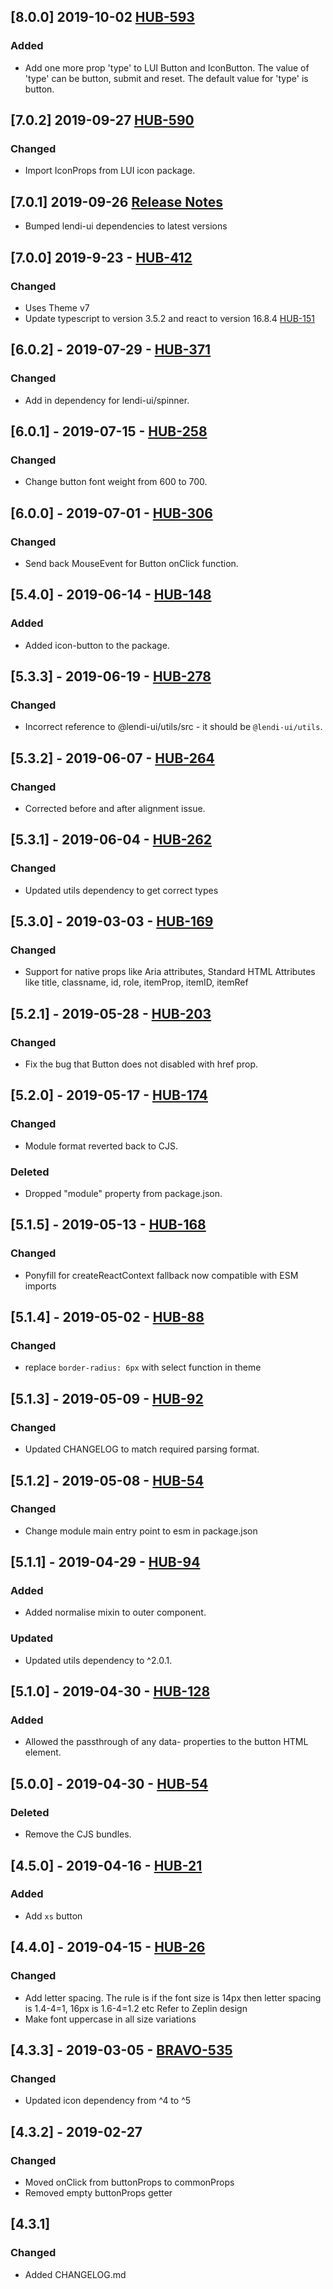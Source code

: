 ## [8.0.0] 2019-10-02 [HUB-593](https://creditandfinance.atlassian.net/browse/HUB-593)
### Added
- Add one more prop 'type' to LUI Button and IconButton. The value of 'type' can be button, submit and reset. The default value for 'type' is button.

## [7.0.2] 2019-09-27 [HUB-590](https://creditandfinance.atlassian.net/browse/HUB-590)
### Changed
- Import IconProps from LUI icon package. 

## [7.0.1] 2019-09-26 [Release Notes](https://creditandfinance.atlassian.net/wiki/spaces/HUB/pages/803930391/Upcoming+Major+Changes)
- Bumped lendi-ui dependencies to latest versions

## [7.0.0] 2019-9-23 - [HUB-412](https://creditandfinance.atlassian.net/browse/HUB-412)
### Changed
- Uses Theme v7
- Update typescript to version 3.5.2 and react to version 16.8.4 [HUB-151](https://creditandfinance.atlassian.net/browse/HUB-151)

## [6.0.2] - 2019-07-29 - [HUB-371](https://creditandfinance.atlassian.net/browse/HUB-371)
### Changed
- Add in dependency for lendi-ui/spinner.

## [6.0.1] - 2019-07-15 - [HUB-258](https://creditandfinance.atlassian.net/browse/HUB-258)
### Changed
- Change button font weight from 600 to 700.

## [6.0.0] - 2019-07-01 - [HUB-306](https://creditandfinance.atlassian.net/browse/HUB-306)
### Changed
- Send back MouseEvent for Button onClick function.

## [5.4.0] - 2019-06-14 - [HUB-148](https://creditandfinance.atlassian.net/browse/HUB-148)
### Added
- Added icon-button to the package.

## [5.3.3] - 2019-06-19 - [HUB-278](https://creditandfinance.atlassian.net/browse/HUB-278)
### Changed
- Incorrect reference to @lendi-ui/utils/src - it should be `@lendi-ui/utils`.

## [5.3.2] - 2019-06-07 - [HUB-264](https://creditandfinance.atlassian.net/browse/HUB-264)
### Changed
- Corrected before and after alignment issue.

## [5.3.1] - 2019-06-04 - [HUB-262](https://creditandfinance.atlassian.net/browse/HUB-262)
### Changed
- Updated utils dependency to get correct types

## [5.3.0] - 2019-03-03 - [HUB-169](https://creditandfinance.atlassian.net/browse/HUB-169)
### Changed
- Support for native props like Aria attributes, Standard HTML Attributes like title, classname, id, role, itemProp, itemID, itemRef

## [5.2.1] - 2019-05-28 - [HUB-203](https://creditandfinance.atlassian.net/browse/HUB-203)
### Changed
- Fix the bug that Button does not disabled with href prop.

## [5.2.0] - 2019-05-17 - [HUB-174](https://creditandfinance.atlassian.net/browse/HUB-174)
### Changed
- Module format reverted back to CJS.
### Deleted
- Dropped "module" property from package.json.

## [5.1.5] - 2019-05-13 - [HUB-168](https://creditandfinance.atlassian.net/browse/HUB-88)
### Changed
- Ponyfill for createReactContext fallback now compatible with ESM imports

## [5.1.4] - 2019-05-02 - [HUB-88](https://creditandfinance.atlassian.net/browse/HUB-88)
### Changed
- replace `border-radius: 6px` with select function in theme

## [5.1.3] - 2019-05-09 - [HUB-92](https://creditandfinance.atlassian.net/browse/HUB-92)
### Changed
- Updated CHANGELOG to match required parsing format.

## [5.1.2] - 2019-05-08 - [HUB-54](https://creditandfinance.atlassian.net/browse/HUB-54)
### Changed
- Change module main entry point to esm in package.json

## [5.1.1] - 2019-04-29 - [HUB-94](https://creditandfinance.atlassian.net/browse/HUB-94)
### Added
- Added normalise mixin to outer component.
### Updated
- Updated utils dependency to ^2.0.1.

## [5.1.0] - 2019-04-30 - [HUB-128](https://creditandfinance.atlassian.net/browse/HUB-128)
### Added
- Allowed the passthrough of any data- properties to the button HTML element.

## [5.0.0] - 2019-04-30 - [HUB-54](https://creditandfinance.atlassian.net/browse/HUB-54)
### Deleted
- Remove the CJS bundles.

## [4.5.0] - 2019-04-16 - [HUB-21](https://creditandfinance.atlassian.net/browse/HUB-21)
### Added
- Add `xs` button

## [4.4.0] - 2019-04-15 - [HUB-26](https://creditandfinance.atlassian.net/browse/HUB-26)
### Changed
- Add letter spacing. The rule is if the font size is 14px then letter spacing is 1.4-4=1, 16px is 1.6-4=1.2 etc Refer to Zeplin design
- Make font uppercase in all size variations

## [4.3.3] - 2019-03-05 - [BRAVO-535](https://creditandfinance.atlassian.net/browse/BRAVO-535)
### Changed
- Updated icon dependency from ^4 to ^5

## [4.3.2] - 2019-02-27
### Changed
- Moved onClick from buttonProps to commonProps
- Removed empty buttonProps getter

## [4.3.1]
### Changed
- Added CHANGELOG.md
